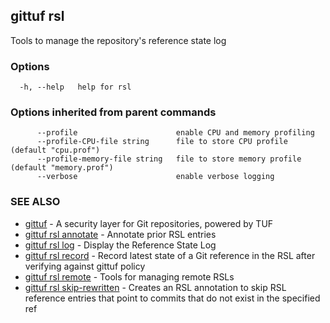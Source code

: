 ## gittuf rsl

Tools to manage the repository's reference state log

### Options

```
  -h, --help   help for rsl
```

### Options inherited from parent commands

```
      --profile                      enable CPU and memory profiling
      --profile-CPU-file string      file to store CPU profile (default "cpu.prof")
      --profile-memory-file string   file to store memory profile (default "memory.prof")
      --verbose                      enable verbose logging
```

### SEE ALSO

* [gittuf](gittuf.md)	 - A security layer for Git repositories, powered by TUF
* [gittuf rsl annotate](gittuf_rsl_annotate.md)	 - Annotate prior RSL entries
* [gittuf rsl log](gittuf_rsl_log.md)	 - Display the Reference State Log
* [gittuf rsl record](gittuf_rsl_record.md)	 - Record latest state of a Git reference in the RSL after verifying against gittuf policy
* [gittuf rsl remote](gittuf_rsl_remote.md)	 - Tools for managing remote RSLs
* [gittuf rsl skip-rewritten](gittuf_rsl_skip-rewritten.md)	 - Creates an RSL annotation to skip RSL reference entries that point to commits that do not exist in the specified ref

